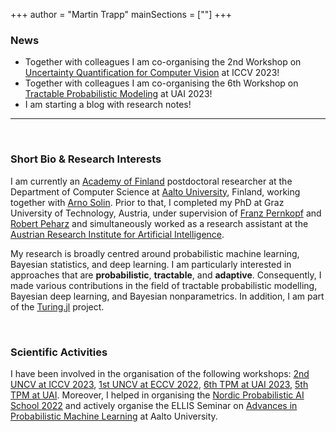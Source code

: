 +++
author = "Martin Trapp"
mainSections = [""]
+++

### News
- Together with colleagues I am co-organising the 2nd Workshop on [Uncertainty Quantification for Computer Vision](https://uncv2023.github.io/) at ICCV 2023!
- Together with colleagues I am co-organising the 6th Workshop on [Tractable Probabilistic Modeling](https://tractable-probabilistic-modeling.github.io/tpm2023/) at UAI 2023!
- I am starting a blog with research notes!

---

<br/>

### Short Bio & Research Interests
I am currently an [Academy of Finland](https://www.aka.fi/en/) postdoctoral researcher at the Department of Computer Science at [Aalto University](https://www.aalto.fi/en), Finland, working together with [Arno Solin](https://users.aalto.fi/~asolin/).
Prior to that, I completed my PhD at Graz University of Technology, Austria, under supervision of [Franz Pernkopf](https://www.spsc.tugraz.at/people/franz-pernkopf.html) and [Robert Peharz](https://robert-peharz.github.io/) and simultaneously worked as a research assistant at the [Austrian Research Institute for Artificial Intelligence](https://www.ofai.at/).

My research is broadly centred around probabilistic machine learning, Bayesian statistics, and deep learning.
I am particularly interested in approaches that are **probabilistic**, **tractable**, and **adaptive**.
Consequently, I made various contributions in the field of tractable probabilistic modelling, Bayesian deep learning, and Bayesian nonparametrics.
In addition, I am part of the [Turing.jl](https://turing.ml/dev/) project.

<br/>

### Scientific Activities
I have been involved in the organisation of the following workshops: [2nd UNCV at ICCV 2023](https://uncv2023.github.io/), [1st UNCV at ECCV 2022](https://uncv2022.github.io/), [6th TPM at UAI 2023](https://tractable-probabilistic-modeling.github.io/tpm2023/), [5th TPM at UAI](https://tractable-probabilistic-modeling.github.io/tpm2022/).
Moreover, I helped in organising the [Nordic Probabilistic AI School 2022](https://probabilistic.ai/) and actively organise the ELLIS Seminar on [Advances in Probabilistic Machine Learning](https://aaltoml.github.io/apml/) at Aalto University.
